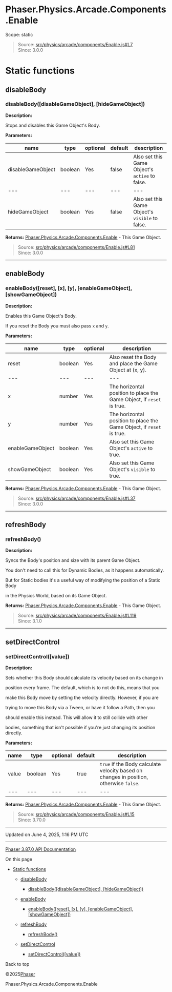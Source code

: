 # Phaser.Physics.Arcade.Components.Enable

Scope:
static

> Source: [src/physics/arcade/components/Enable.js#L7](https://github.com/phaserjs/phaser/blob/v3.87.0/src/physics/arcade/components/Enable.js#L7)  
> Since: 3.0.0

# Static functions

## disableBody

### <instance> disableBody([disableGameObject], [hideGameObject])

**Description:**

Stops and disables this Game Object's Body.

**Parameters:**

| name | type | optional | default | description |
| --- | --- | --- | --- | --- |
| disableGameObject | boolean | Yes | false | Also set this Game Object's `active` to false. |
| --- | --- | --- | --- | --- |
| hideGameObject | boolean | Yes | false | Also set this Game Object's `visible` to false. |

**Returns:** [Phaser.Physics.Arcade.Components.Enable](physics-arcade-components-enable.md) - This Game Object.

> Source: [src/physics/arcade/components/Enable.js#L81](https://github.com/phaserjs/phaser/blob/v3.87.0/src/physics/arcade/components/Enable.js#L81)  
> Since: 3.0.0

---

## enableBody

### <instance> enableBody([reset], [x], [y], [enableGameObject], [showGameObject])

**Description:**

Enables this Game Object's Body.

If you reset the Body you must also pass `x` and `y`.

**Parameters:**

| name | type | optional | description |
| --- | --- | --- | --- |
| reset | boolean | Yes | Also reset the Body and place the Game Object at (x, y). |
| --- | --- | --- | --- |
| x | number | Yes | The horizontal position to place the Game Object, if `reset` is true. |
| y | number | Yes | The horizontal position to place the Game Object, if `reset` is true. |
| enableGameObject | boolean | Yes | Also set this Game Object's `active` to true. |
| showGameObject | boolean | Yes | Also set this Game Object's `visible` to true. |

**Returns:** [Phaser.Physics.Arcade.Components.Enable](physics-arcade-components-enable.md) - This Game Object.

> Source: [src/physics/arcade/components/Enable.js#L37](https://github.com/phaserjs/phaser/blob/v3.87.0/src/physics/arcade/components/Enable.js#L37)  
> Since: 3.0.0

---

## refreshBody

### <instance> refreshBody()

**Description:**

Syncs the Body's position and size with its parent Game Object.

You don't need to call this for Dynamic Bodies, as it happens automatically.

But for Static bodies it's a useful way of modifying the position of a Static Body

in the Physics World, based on its Game Object.

**Returns:** [Phaser.Physics.Arcade.Components.Enable](physics-arcade-components-enable.md) - This Game Object.

> Source: [src/physics/arcade/components/Enable.js#L119](https://github.com/phaserjs/phaser/blob/v3.87.0/src/physics/arcade/components/Enable.js#L119)  
> Since: 3.1.0

---

## setDirectControl

### <instance> setDirectControl([value])

**Description:**

Sets whether this Body should calculate its velocity based on its change in

position every frame. The default, which is to not do this, means that you

make this Body move by setting the velocity directly. However, if you are

trying to move this Body via a Tween, or have it follow a Path, then you

should enable this instead. This will allow it to still collide with other

bodies, something that isn't possible if you're just changing its position directly.

**Parameters:**

| name | type | optional | default | description |
| --- | --- | --- | --- | --- |
| value | boolean | Yes | true | `true` if the Body calculate velocity based on changes in position, otherwise `false`. |
| --- | --- | --- | --- | --- |

**Returns:** [Phaser.Physics.Arcade.Components.Enable](physics-arcade-components-enable.md) - This Game Object.

> Source: [src/physics/arcade/components/Enable.js#L15](https://github.com/phaserjs/phaser/blob/v3.87.0/src/physics/arcade/components/Enable.js#L15)  
> Since: 3.70.0

---

Updated on June 4, 2025, 1:16 PM UTC

---

[Phaser 3.87.0 API Documentation](../../index.md)

On this page

* [Static functions](#static-functions)

  + [disableBody](#disablebody)

    - [<instance> disableBody([disableGameObject], [hideGameObject])](#instance-disablebodydisablegameobject-hidegameobject)
  + [enableBody](#enablebody)

    - [<instance> enableBody([reset], [x], [y], [enableGameObject], [showGameObject])](#instance-enablebodyreset-x-y-enablegameobject-showgameobject)
  + [refreshBody](#refreshbody)

    - [<instance> refreshBody()](#instance-refreshbody)
  + [setDirectControl](#setdirectcontrol)

    - [<instance> setDirectControl([value])](#instance-setdirectcontrolvalue)

Back to top

©2025[Phaser](https://docs.phaser.io)



Phaser.Physics.Arcade.Components.Enable